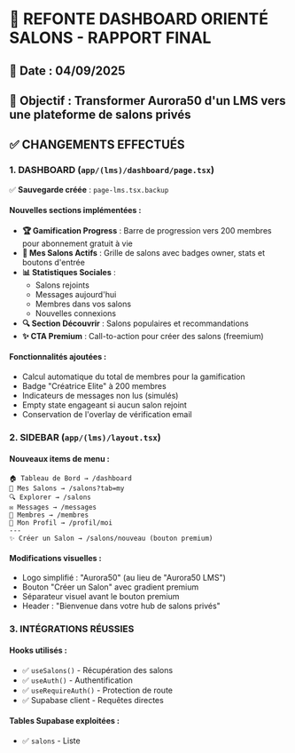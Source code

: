 # 🎉 REFONTE DASHBOARD ORIENTÉ SALONS - RAPPORT FINAL

## 📅 Date : 04/09/2025
## 🎯 Objectif : Transformer Aurora50 d'un LMS vers une plateforme de salons privés

## ✅ CHANGEMENTS EFFECTUÉS

### 1. DASHBOARD (`app/(lms)/dashboard/page.tsx`)
✅ **Sauvegarde créée** : `page-lms.tsx.backup`

#### Nouvelles sections implémentées :
- **🏆 Gamification Progress** : Barre de progression vers 200 membres pour abonnement gratuit à vie
- **💬 Mes Salons Actifs** : Grille de salons avec badges owner, stats et boutons d'entrée
- **📊 Statistiques Sociales** : 
  - Salons rejoints
  - Messages aujourd'hui
  - Membres dans vos salons
  - Nouvelles connexions
- **🔍 Section Découvrir** : Salons populaires et recommandations
- **✨ CTA Premium** : Call-to-action pour créer des salons (freemium)

#### Fonctionnalités ajoutées :
- Calcul automatique du total de membres pour la gamification
- Badge "Créatrice Elite" à 200 membres
- Indicateurs de messages non lus (simulés)
- Empty state engageant si aucun salon rejoint
- Conservation de l'overlay de vérification email

### 2. SIDEBAR (`app/(lms)/layout.tsx`)

#### Nouveaux items de menu :
```
🏠 Tableau de Bord → /dashboard
💬 Mes Salons → /salons?tab=my
🔍 Explorer → /salons
✉️ Messages → /messages
👥 Membres → /membres
👤 Mon Profil → /profil/moi
---
✨ Créer un Salon → /salons/nouveau (bouton premium)
```

#### Modifications visuelles :
- Logo simplifié : "Aurora50" (au lieu de "Aurora50 LMS")
- Bouton "Créer un Salon" avec gradient premium
- Séparateur visuel avant le bouton premium
- Header : "Bienvenue dans votre hub de salons privés"

### 3. INTÉGRATIONS RÉUSSIES

#### Hooks utilisés :
- ✅ `useSalons()` - Récupération des salons
- ✅ `useAuth()` - Authentification
- ✅ `useRequireAuth()` - Protection de route
- ✅ Supabase client - Requêtes directes

#### Tables Supabase exploitées :
- ✅ `salons` - Liste
